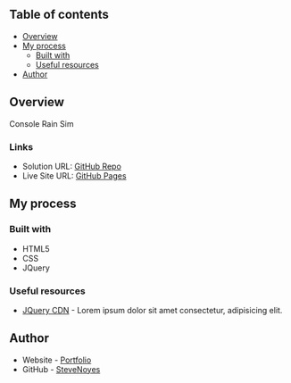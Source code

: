 ## Table of contents

- [Overview](#overview)
- [My process](#my-process)
  - [Built with](#built-with)
  - [Useful resources](#useful-resources)
- [Author](#author)

## Overview

Console Rain Sim

### Links

- Solution URL: [GitHub Repo](https://github.com/SteveNoyes/console_rain)
- Live Site URL: [GitHub Pages](https://stevenoyes.github.io/console_rain/)

## My process

### Built with

- HTML5
- CSS  
- JQuery

### Useful resources

- [JQuery CDN](https://cdnjs.com/libraries/jquery) - Lorem ipsum dolor sit amet consectetur, adipisicing elit.

## Author

- Website - [Portfolio](https://www.stevenmnoyes.com)
- GitHub - [SteveNoyes](https://github.com/SteveNoyes)